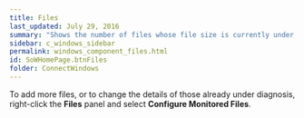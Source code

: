 ```yaml
---
title: Files
last_updated: July 29, 2016
summary: "Shows the number of files whose file size is currently under diagnosis by Spotlight on Windows."
sidebar: c_windows_sidebar
permalink: windows_component_files.html
id: SoWHomePage.btnFiles
folder: ConnectWindows
---
```





To add more files, or to change the details of those already under diagnosis,  right-click the **Files** panel and select **Configure Monitored Files**.

